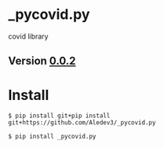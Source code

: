 # _pycovid.py
covid library

## Version [0.0.2](https://github.com/Aledev3/_pycovid.py/blob/main/Covid/version.py)


# Install 
```
$ pip install git+pip install git+https://github.com/Aledev3/_pycovid.py
```

```
$ pip install _pycovid.py
```
